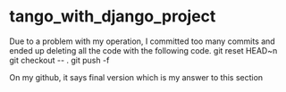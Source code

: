 # tango_with_django_project

Due to a problem with my operation, I committed too many commits and ended up deleting all the code with the following code.
git reset HEAD~n             
git checkout -- .
git push -f 

On my github, it says final version which is my answer to this section
